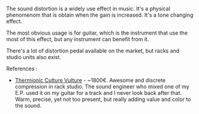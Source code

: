 The sound distortion is a widely use effect in music. It's a physical phenomenom that is obtain when the gain is increased. It's a tone changing effect. 

The most obvious usage is for guitar, which is the instrument that use the most of this effect, but any instrument can benefit from it. 

There's a lot of distortion pedal available on the market, but racks and studio units also exist. 

References :
- [Thermionic Culture Vulture](https://www.soundonsound.com/reviews/thermionic-culture-culture-vulture) - ~1800€. Awesome and discrete compression in rack studio. The sound engineer who mixed one of my E.P. used it on my guitar for a track and I never look back after that. Warm, precise, yet not too present, but really adding value and color to the sound. 